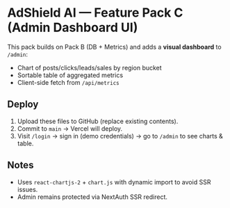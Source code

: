 # AdShield AI — Feature Pack C (Admin Dashboard UI)

This pack builds on Pack B (DB + Metrics) and adds a **visual dashboard** to `/admin`:
- Chart of posts/clicks/leads/sales by region bucket
- Sortable table of aggregated metrics
- Client-side fetch from `/api/metrics`

## Deploy
1) Upload these files to GitHub (replace existing contents).
2) Commit to `main` → Vercel will deploy.
3) Visit `/login` → sign in (demo credentials) → go to `/admin` to see charts & table.

## Notes
- Uses `react-chartjs-2` + `chart.js` with dynamic import to avoid SSR issues.
- Admin remains protected via NextAuth SSR redirect.
